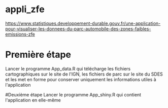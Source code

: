 # appli_zfe
https://www.statistiques.developpement-durable.gouv.fr/une-application-pour-visualiser-les-donnees-du-parc-automobile-des-zones-faibles-emissions-zfe

# Première étape 
Lancer le programme App_data.R qui télécharge les fichiers cartographiques sur le site de l'IGN, les fichiers de parc sur le site du SDES et les met en forme pour conserver uniquement les informations utiles à l'application

#Deuxième étape 
Lancer le programme App_shiny.R qui contient l'application en elle-même 
